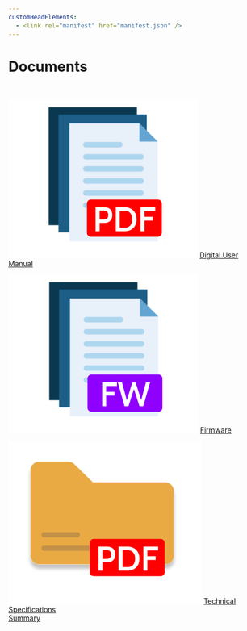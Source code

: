 ```yaml
---
customHeadElements:
  - <link rel="manifest" href="manifest.json" />
---
```


<div className='docs_title'>
  <h1>Documents</h1>
</div>


<br/>

<div className='column_3_images'>

<div className='level_image_column'>

  [![Digital User Manual](/img/CDE/pdf-doc-icon.png)](/docs/CoDroneEDU/Documents/Digital-User-Manual)
  [Digital User Manual](/docs/CoDroneEDU/Documents/Digital-User-Manual)

  [![Firmware](/img/CDE/firmware-icon.png)](/docs/CoDroneEDU/Documents/Firmware)
  [Firmware](/docs/CoDroneEDU/Documents/Firmware)

  [![Technical Specifications<br />Summary](/img/CDE/pdf-folder-icon.png)](/docs/CoDroneEDU/Documents/Technical-Specifications)
  [Technical Specifications<br />Summary](/docs/CoDroneEDU/Documents/Technical-Specifications)

</div>

</div>

<!-- <div className='column_2_images'>

<div className='level_image_column'>

  [![Technical Specifications<br />Summary](/img/CDE/pdf-folder-icon.png)](/docs/CoDroneEDU/Documents/Technical-Specifications)
  [Technical Specifications<br />Summary](/docs/CoDroneEDU/Documents/Technical-Specifications)

  [![Complete User and<br />Safety Guide](/img/CDE/safety-guide-icon.png)](/docs/CoDroneEDU/Documents/Complete-User-and-Safety-Guide)
  [Complete User and<br />Safety Guide](/docs/CoDroneEDU/Documents/Complete-User-and-Safety-Guide) 

  [![889 Compliance<br />Statement](/img/CDE/889-compliance-statement-icon.png)](/docs/CoDroneEDU/Documents/889-Compliance-Statement)
  [889 Compliance<br />Statement](/docs/CoDroneEDU/Documents/889-Compliance-Statement)

</div> 
</div>
-->

<div id='blank'></div>
